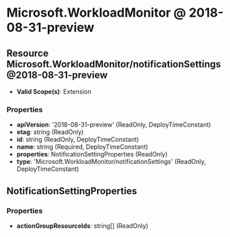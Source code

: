 # Microsoft.WorkloadMonitor @ 2018-08-31-preview

## Resource Microsoft.WorkloadMonitor/notificationSettings@2018-08-31-preview
* **Valid Scope(s)**: Extension
### Properties
* **apiVersion**: '2018-08-31-preview' (ReadOnly, DeployTimeConstant)
* **etag**: string (ReadOnly)
* **id**: string (ReadOnly, DeployTimeConstant)
* **name**: string (Required, DeployTimeConstant)
* **properties**: NotificationSettingProperties (ReadOnly)
* **type**: 'Microsoft.WorkloadMonitor/notificationSettings' (ReadOnly, DeployTimeConstant)

## NotificationSettingProperties
### Properties
* **actionGroupResourceIds**: string[] (ReadOnly)

